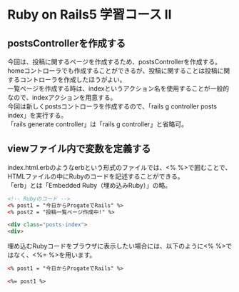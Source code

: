 # Ruby on Rails5 学習コース Ⅱ

## postsControllerを作成する
今回は、投稿に関するページを作成するため、postsControllerを作成する。<br>
homeコントローラでも作成することができるが、投稿に関することは投稿に関するコントローラを作成したほうがよい。<br>
一覧ページを作成する時は、indexというアクション名を使用することが一般的なので、indexアクションを用意する。<br>
今回は新しくpostsコントローラを作成するので、「rails g controller posts index」を実行する。<br>
「rails generate controller」は「rails g controller」と省略可。

## viewファイル内で変数を定義する
index.html.erbのようなerbという形式のファイルでは、<% %>で囲むことで、HTMLファイルの中にRubyのコードを記述することができる。<br>
「erb」とは「Embedded Ruby（埋め込みRuby）」の略。
```html
<!-- Rubyのコード -->
<% post1 = "今日からProgateでRails" %>
<% post2 = "投稿一覧ページ作成中!" %>

<div class="posts-index">
<div>
```
埋め込むRubyコードをブラウザに表示したい場合には、以下のように<% %>ではなく、<%= %>を用います。
```html
<% post1 = "今日からProgateでRails" %>

<%= post1 %>
```